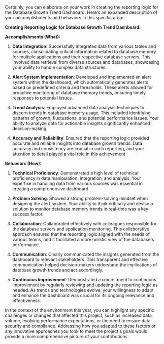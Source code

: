 Certainly, you can elaborate on your work in creating the reporting logic for the Database Growth Trend Dashboard. Here's an expanded description of your accomplishments and behaviors in this specific area:

**Creating Reporting Logic for Database Growth Trend Dashboard:**

**Accomplishments (What):**
1. **Data Integration**: Successfully integrated data from various tables and sources, consolidating critical information related to database memory for multiple applications and their respective database servers. This involved data retrieval from diverse sources and databases, showcasing your ability to handle complex data structures.

2. **Alert System Implementation**: Developed and implemented an alert system within the dashboard, which automatically generates alerts based on predefined criteria and thresholds. These alerts allowed for proactive monitoring of database memory trends, ensuring timely responses to potential issues.

3. **Trend Analysis**: Employed advanced data analysis techniques to discern trends in database memory usage. This included identifying patterns of growth, fluctuations, and potential performance issues. Your ability to analyze data for actionable insights significantly enhanced decision-making.

4. **Accuracy and Reliability**: Ensured that the reporting logic provided accurate and reliable insights into database growth trends. Data accuracy and consistency are crucial in such reporting, and your attention to detail played a vital role in this achievement.

**Behaviors (How):**
1. **Technical Proficiency**: Demonstrated a high level of technical proficiency in data manipulation, integration, and analysis. Your expertise in handling data from various sources was essential in creating a comprehensive dashboard.

2. **Problem Solving**: Showed a strong problem-solving mindset when designing the alert system. Your ability to think critically and devise a solution to monitor database memory trends in real-time was a key success factor.

3. **Collaboration**: Collaborated effectively with colleagues responsible for the database servers and application monitoring. This collaborative approach ensured that the reporting logic aligned with the needs of various teams, and it facilitated a more holistic view of the database's performance.

4. **Communication**: Clearly communicated the insights generated from the dashboard to relevant stakeholders. This transparent and effective communication helped decision-makers understand the implications of database growth trends and act accordingly.

5. **Continuous Improvement**: Demonstrated a commitment to continuous improvement by regularly reviewing and updating the reporting logic as needed. As trends and technologies evolve, your willingness to adapt and enhance the dashboard was crucial for its ongoing relevance and effectiveness.

In the context of the environment this year, you can highlight any specific challenges or changes that affected this project, such as increased data volume, evolving performance expectations, or the need to ensure data security and compliance. Addressing how you adapted to these factors or any innovative approaches you took to meet the project's goals would provide a more comprehensive picture of your contributions.
